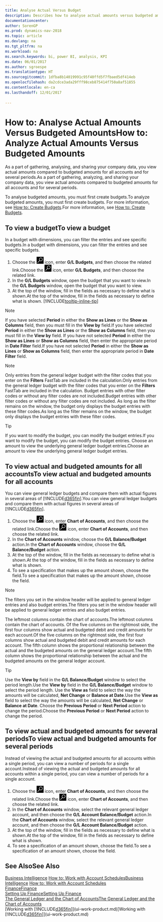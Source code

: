 ```yaml
---
title: Analyse Actual Versus Budget
description: Describes how to analyse actual amounts versus budgeted amounts.
documentationcenter: 
author: SorenGP
ms.prod: dynamics-nav-2018
ms.topic: article
ms.devlang: na
ms.tgt_pltfrm: na
ms.workload: na
ms.search.keywords: bi, power BI, analysis, KPI
ms.date: 06/01/2017
ms.author: sgroespe
ms.translationtype: HT
ms.sourcegitcommit: 1dfba8b14019991c95f40ffd5f7fbaed5df414eb
ms.openlocfilehash: da2cdce3ada29fff98ceb875414f750a8af51855
ms.contentlocale: en-ca
ms.lasthandoff: 12/01/2017

---
```

# <a name="how-to-analyze-actual-amounts-versus-budgeted-amounts"></a><span data-ttu-id="e3e33-103">How to: Analyse Actual Amounts Versus Budgeted Amounts</span><span class="sxs-lookup"><span data-stu-id="e3e33-103">How to: Analyze Actual Amounts Versus Budgeted Amounts</span></span>
<span data-ttu-id="e3e33-104">As a part of gathering, analysing, and sharing your company data, you view actual amounts compared to budgeted amounts for all accounts and for several periods.</span><span class="sxs-lookup"><span data-stu-id="e3e33-104">As a part of gathering, analyzing, and sharing your company data, you view actual amounts compared to budgeted amounts for all accounts and for several periods.</span></span>

<span data-ttu-id="e3e33-105">To analyse budgeted amounts, you must first create budgets.</span><span class="sxs-lookup"><span data-stu-id="e3e33-105">To analyze budgeted amounts, you must first create budgets.</span></span> <span data-ttu-id="e3e33-106">For more information, see [How to: Create Budgets](finance-how-create-budgets.md).</span><span class="sxs-lookup"><span data-stu-id="e3e33-106">For more information, see [How to: Create Budgets](finance-how-create-budgets.md).</span></span>

## <a name="to-view-a-budget"></a><span data-ttu-id="e3e33-107">To view a budget</span><span class="sxs-lookup"><span data-stu-id="e3e33-107">To view a budget</span></span>
<span data-ttu-id="e3e33-108">In a budget with dimensions, you can filter the entries and see specific budgets.</span><span class="sxs-lookup"><span data-stu-id="e3e33-108">In a budget with dimensions, you can filter the entries and see specific budgets.</span></span>

1. <span data-ttu-id="e3e33-109">Choose the ![Search for Page or Report](media/ui-search/search_small.png "Search for Page or Report icon") icon, enter **G/L Budgets**, and then choose the related link.</span><span class="sxs-lookup"><span data-stu-id="e3e33-109">Choose the ![Search for Page or Report](media/ui-search/search_small.png "Search for Page or Report icon") icon, enter **G/L Budgets**, and then choose the related link.</span></span>
2. <span data-ttu-id="e3e33-110">In the **G/L Budgets** window, open the budget that you want to view.</span><span class="sxs-lookup"><span data-stu-id="e3e33-110">In the **G/L Budgets** window, open the budget that you want to view.</span></span>  
3. <span data-ttu-id="e3e33-111">At the top of the window, fill in the fields as necessary to define what is shown.</span><span class="sxs-lookup"><span data-stu-id="e3e33-111">At the top of the window, fill in the fields as necessary to define what is shown.</span></span> [!INCLUDE[tooltip-inline-tip](includes/tooltip-inline-tip_md.md)]

> [!NOTE]  
>   <span data-ttu-id="e3e33-112">If you have selected **Period** in either the **Show as Lines** or the **Show as Columns** field, then you must fill in the **View by** field.</span><span class="sxs-lookup"><span data-stu-id="e3e33-112">If you have selected **Period** in either the **Show as Lines** or the **Show as Columns** field, then you must fill in the **View by** field.</span></span> <span data-ttu-id="e3e33-113">If you have not selected **Period** in either the **Show as Lines** or **Show as Columns** field, then enter the appropriate period in **Date Filter** field.</span><span class="sxs-lookup"><span data-stu-id="e3e33-113">If you have not selected **Period** in either the **Show as Lines** or **Show as Columns** field, then enter the appropriate period in **Date Filter** field.</span></span>  

> [!NOTE]  
>   <span data-ttu-id="e3e33-114">Only entries from the general ledger budget with the filter codes that you enter on the **Filters** FastTab are included in the calculation.</span><span class="sxs-lookup"><span data-stu-id="e3e33-114">Only entries from the general ledger budget with the filter codes that you enter on the **Filters** FastTab are included in the calculation.</span></span> <span data-ttu-id="e3e33-115">Budget entries with other filter codes or without any filter codes are not included.</span><span class="sxs-lookup"><span data-stu-id="e3e33-115">Budget entries with other filter codes or without any filter codes are not included.</span></span> <span data-ttu-id="e3e33-116">As long as the filter remains on the window, the budget only displays the budget entries with these filter codes.</span><span class="sxs-lookup"><span data-stu-id="e3e33-116">As long as the filter remains on the window, the budget only displays the budget entries with these filter codes.</span></span>  

> [!TIP]  
>   <span data-ttu-id="e3e33-117">If you want to modify the budget, you can modify the budget entries.</span><span class="sxs-lookup"><span data-stu-id="e3e33-117">If you want to modify the budget, you can modify the budget entries.</span></span> <span data-ttu-id="e3e33-118">Choose an amount to view the underlying general ledger budget entries.</span><span class="sxs-lookup"><span data-stu-id="e3e33-118">Choose an amount to view the underlying general ledger budget entries.</span></span>

## <a name="to-view-actual-and-budgeted-amounts-for-all-accounts"></a><span data-ttu-id="e3e33-119">To view actual and budgeted amounts for all accounts</span><span class="sxs-lookup"><span data-stu-id="e3e33-119">To view actual and budgeted amounts for all accounts</span></span>  
<span data-ttu-id="e3e33-120">You can view general ledger budgets and compare them with actual figures in several areas of [!INCLUDE[d365fin](includes/d365fin_md.md)].</span><span class="sxs-lookup"><span data-stu-id="e3e33-120">You can view general ledger budgets and compare them with actual figures in several areas of [!INCLUDE[d365fin](includes/d365fin_md.md)].</span></span>

1. <span data-ttu-id="e3e33-121">Choose the ![Search for Page or Report](media/ui-search/search_small.png "Search for Page or Report icon") icon, enter **Chart of Accounts**, and then choose the related link.</span><span class="sxs-lookup"><span data-stu-id="e3e33-121">Choose the ![Search for Page or Report](media/ui-search/search_small.png "Search for Page or Report icon") icon, enter **Chart of Accounts**, and then choose the related link.</span></span>  
2. <span data-ttu-id="e3e33-122">In the **Chart of Accounts** window, choose the **G/L Balance/Budget** action.</span><span class="sxs-lookup"><span data-stu-id="e3e33-122">In the **Chart of Accounts** window, choose the **G/L Balance/Budget** action.</span></span>
3. <span data-ttu-id="e3e33-123">At the top of the window, fill in the fields as necessary to define what is shown.</span><span class="sxs-lookup"><span data-stu-id="e3e33-123">At the top of the window, fill in the fields as necessary to define what is shown.</span></span>  
4. <span data-ttu-id="e3e33-124">To see a specification that makes up the amount shown, choose the field.</span><span class="sxs-lookup"><span data-stu-id="e3e33-124">To see a specification that makes up the amount shown, choose the field.</span></span>  

> [!NOTE]  
>   <span data-ttu-id="e3e33-125">The filters you set in the window header will be applied to general ledger entries and also budget entries.</span><span class="sxs-lookup"><span data-stu-id="e3e33-125">The filters you set in the window header will be applied to general ledger entries and also budget entries.</span></span>

<span data-ttu-id="e3e33-126">The leftmost columns contain the chart of accounts.</span><span class="sxs-lookup"><span data-stu-id="e3e33-126">The leftmost columns contain the chart of accounts.</span></span> <span data-ttu-id="e3e33-127">Of the five columns on the rightmost side, the first four columns show actual and budgeted debit and credit amounts for each account.</span><span class="sxs-lookup"><span data-stu-id="e3e33-127">Of the five columns on the rightmost side, the first four columns show actual and budgeted debit and credit amounts for each account.</span></span> <span data-ttu-id="e3e33-128">The fifth column shows the proportional relationship between the actual and the budgeted amounts on the general ledger account.</span><span class="sxs-lookup"><span data-stu-id="e3e33-128">The fifth column shows the proportional relationship between the actual and the budgeted amounts on the general ledger account.</span></span>  

> [!TIP]  
>   <span data-ttu-id="e3e33-129">Use the **View by** field in the **G/L Balance/Budget** window to select the period length.</span><span class="sxs-lookup"><span data-stu-id="e3e33-129">Use the **View by** field in the **G/L Balance/Budget** window to select the period length.</span></span> <span data-ttu-id="e3e33-130">Use the **View as** field to select the way the amounts will be calculated, **Net Change** or **Balance at Date**.</span><span class="sxs-lookup"><span data-stu-id="e3e33-130">Use the **View as** field to select the way the amounts will be calculated, **Net Change** or **Balance at Date**.</span></span> <span data-ttu-id="e3e33-131">Choose the **Previous Period** or **Next Period** action to change the period.</span><span class="sxs-lookup"><span data-stu-id="e3e33-131">Choose the **Previous Period** or **Next Period** action to change the period.</span></span>  

## <a name="to-view-actual-and-budgeted-amounts-for-several-periods"></a><span data-ttu-id="e3e33-132">To view actual and budgeted amounts for several periods</span><span class="sxs-lookup"><span data-stu-id="e3e33-132">To view actual and budgeted amounts for several periods</span></span>  
<span data-ttu-id="e3e33-133">Instead of viewing the actual and budgeted amounts for all accounts within a single period, you can view a number of periods for a single account.</span><span class="sxs-lookup"><span data-stu-id="e3e33-133">Instead of viewing the actual and budgeted amounts for all accounts within a single period, you can view a number of periods for a single account.</span></span>  

1. <span data-ttu-id="e3e33-134">Choose the ![Search for Page or Report](media/ui-search/search_small.png "Search for Page or Report icon") icon, enter **Chart of Accounts**, and then choose the related link.</span><span class="sxs-lookup"><span data-stu-id="e3e33-134">Choose the ![Search for Page or Report](media/ui-search/search_small.png "Search for Page or Report icon") icon, enter **Chart of Accounts**, and then choose the related link.</span></span>  
2. <span data-ttu-id="e3e33-135">In the **Chart of Accounts** window, select the relevant general ledger account, and then choose the **G/L Account Balance/Budget** action.</span><span class="sxs-lookup"><span data-stu-id="e3e33-135">In the **Chart of Accounts** window, select the relevant general ledger account, and then choose the **G/L Account Balance/Budget** action.</span></span>  
3. <span data-ttu-id="e3e33-136">At the top of the window, fill in the fields as necessary to define what is shown.</span><span class="sxs-lookup"><span data-stu-id="e3e33-136">At the top of the window, fill in the fields as necessary to define what is shown.</span></span>   
4. <span data-ttu-id="e3e33-137">To see a specification of an amount shown, choose the field.</span><span class="sxs-lookup"><span data-stu-id="e3e33-137">To see a specification of an amount shown, choose the field.</span></span>  

## <a name="see-also"></a><span data-ttu-id="e3e33-138">See Also</span><span class="sxs-lookup"><span data-stu-id="e3e33-138">See Also</span></span>
<span data-ttu-id="e3e33-139">[Business Intelligence](bi.md)
[How to: Work with Account Schedules](bi-how-work-account-schedule.md)</span><span class="sxs-lookup"><span data-stu-id="e3e33-139">[Business Intelligence](bi.md)
[How to: Work with Account Schedules](bi-how-work-account-schedule.md)</span></span>  
[<span data-ttu-id="e3e33-140">Finance</span><span class="sxs-lookup"><span data-stu-id="e3e33-140">Finance</span></span>](finance.md)  
[<span data-ttu-id="e3e33-141">Setting Up Finance</span><span class="sxs-lookup"><span data-stu-id="e3e33-141">Setting Up Finance</span></span>](finance-setup-finance.md)  
[<span data-ttu-id="e3e33-142">The General Ledger and the Chart of Accounts</span><span class="sxs-lookup"><span data-stu-id="e3e33-142">The General Ledger and the Chart of Accounts</span></span>](finance-general-ledger.md)  
<span data-ttu-id="e3e33-143">[Working with [!INCLUDE[d365fin](includes/d365fin_md.md)]](ui-work-product.md)</span><span class="sxs-lookup"><span data-stu-id="e3e33-143">[Working with [!INCLUDE[d365fin](includes/d365fin_md.md)]](ui-work-product.md)</span></span>  

